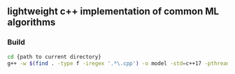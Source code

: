 ## lightweight c++ implementation of common ML algorithms
### Build
```bash
cd {path to current directory}
g++ -w $(find . -type f -iregex '.*\.cpp') -o model -std=c++17 -pthreads -O2
```
